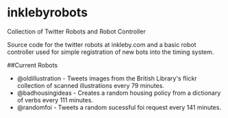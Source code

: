 # inklebyrobots
Collection of Twitter Robots and Robot Controller

Source code for the twitter robots at inkleby.com and a 
basic robot controller used for simple registration of new bots into the timing system.

##Current Robots

- @oldillustration - Tweets images from the British Library's flickr collection of scanned illustrations every 79 minutes.
- @badhousingideas - Creates a random housing policy from a dictionary of verbs every 111 minutes.
- @randomfoi - Tweets a random sucessful foi request every 141 minutes.


